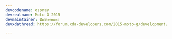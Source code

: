 ```yaml
---
devcodename: osprey
devrealname: Moto G 2015
devmaintainer: 𝕾𝖚𝖇𝖎𝖓𝖘𝖒𝖆𝖓𝖎
devxdathread: https://forum.xda-developers.com/2015-moto-g/development/rom-bootleggers-rom-t3775567

---
```

